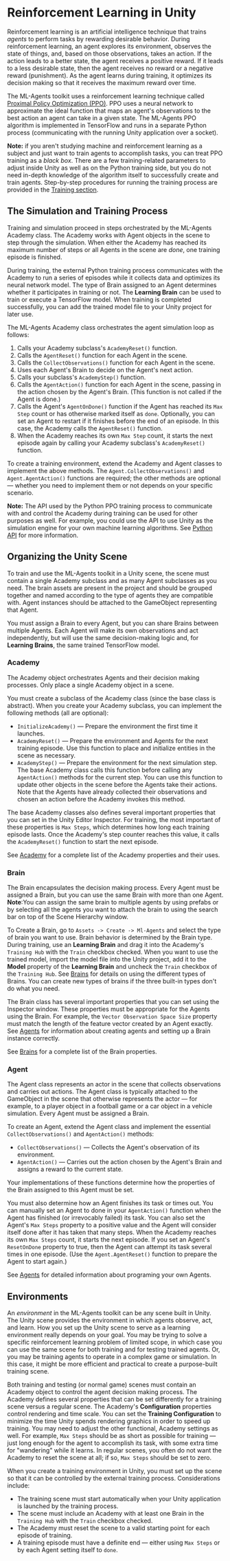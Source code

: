 # Reinforcement Learning in Unity

Reinforcement learning is an artificial intelligence technique that trains
_agents_ to perform tasks by rewarding desirable behavior. During reinforcement
learning, an agent explores its environment, observes the state of things, and,
based on those observations, takes an action. If the action leads to a better
state, the agent receives a positive reward. If it leads to a less desirable
state, then the agent receives no reward or a negative reward (punishment). As
the agent learns during training, it optimizes its decision making so that it
receives the maximum reward over time.

The ML-Agents toolkit uses a reinforcement learning technique called
[Proximal Policy Optimization (PPO)](https://blog.openai.com/openai-baselines-ppo/).
PPO uses a neural network to approximate the ideal function that maps an agent's
observations to the best action an agent can take in a given state. The
ML-Agents PPO algorithm is implemented in TensorFlow and runs in a separate
Python process (communicating with the running Unity application over a socket).

**Note:** if you aren't studying machine and reinforcement learning as a subject
and just want to train agents to accomplish tasks, you can treat PPO training as
a _black box_. There are a few training-related parameters to adjust inside
Unity as well as on the Python training side, but you do not need in-depth
knowledge of the algorithm itself to successfully create and train agents.
Step-by-step procedures for running the training process are provided in the
[Training section](Training-ML-Agents.md).

## The Simulation and Training Process

Training and simulation proceed in steps orchestrated by the ML-Agents Academy
class. The Academy works with Agent objects in the scene to step
through the simulation. When either the Academy has reached its maximum number
of steps or all Agents in the scene are _done_, one training episode is
finished.

During training, the external Python training process communicates with the
Academy to run a series of episodes while it collects data and optimizes its
neural network model. The type of Brain assigned to an Agent determines whether
it participates in training or not. The **Learning Brain** can be used to train 
or execute a TensorFlow model. When training is completed
successfully, you can add the trained model file to your Unity project for later
use.

The ML-Agents Academy class orchestrates the agent simulation loop as follows:

1. Calls your Academy subclass's `AcademyReset()` function.
2. Calls the `AgentReset()` function for each Agent in the scene.
3. Calls the  `CollectObservations()` function for each Agent in the scene.
4. Uses each Agent's Brain to decide on the Agent's next action.
5. Calls your subclass's `AcademyStep()` function.
6. Calls the `AgentAction()` function for each Agent in the scene, passing in
   the action chosen by the Agent's Brain. (This function is not called if the
   Agent is done.)
7. Calls the Agent's `AgentOnDone()` function if the Agent has reached its `Max
   Step` count or has otherwise marked itself as `done`. Optionally, you can set
   an Agent to restart if it finishes before the end of an episode. In this
   case, the Academy calls the `AgentReset()` function.
8. When the Academy reaches its own `Max Step` count, it starts the next episode
   again by calling your Academy subclass's `AcademyReset()` function.

To create a training environment, extend the Academy and Agent classes to
implement the above methods. The `Agent.CollectObservations()` and
`Agent.AgentAction()` functions are required; the other methods are optional —
whether you need to implement them or not depends on your specific scenario.

**Note:** The API used by the Python PPO training process to communicate with
and control the Academy during training can be used for other purposes as well.
For example, you could use the API to use Unity as the simulation engine for
your own machine learning algorithms. See [Python API](Python-API.md) for more
information.

## Organizing the Unity Scene

To train and use the ML-Agents toolkit in a Unity scene, the scene must contain
a single Academy subclass and as many Agent subclasses
as you need. The brain assets are present in the project and should be grouped 
together and named according to the type of agents they are compatible with.
Agent instances should be attached to the GameObject representing that Agent.

You must assign a Brain to every Agent, but you can share Brains between
multiple Agents. Each Agent will make its own observations and act
independently, but will use the same decision-making logic and, for **Learning
Brains**, the same trained TensorFlow model.

### Academy

The Academy object orchestrates Agents and their decision making processes. Only
place a single Academy object in a scene.

You must create a subclass of the Academy class (since the base class is
abstract). When you create your Academy subclass, you can implement the
following methods (all are optional):

* `InitializeAcademy()` — Prepare the environment the first time it launches.
* `AcademyReset()` — Prepare the environment and Agents for the next training
  episode. Use this function to place and initialize entities in the scene as
  necessary.
* `AcademyStep()` — Prepare the environment for the next simulation step. The
  base Academy class calls this function before calling any `AgentAction()`
  methods for the current step. You can use this function to update other
  objects in the scene before the Agents take their actions. Note that the
  Agents have already collected their observations and chosen an action before
  the Academy invokes this method.

The base Academy classes also defines several important properties that you can
set in the Unity Editor Inspector. For training, the most important of these
properties is `Max Steps`, which determines how long each training episode
lasts. Once the Academy's step counter reaches this value, it calls the
`AcademyReset()` function to start the next episode.

See [Academy](Learning-Environment-Design-Academy.md) for a complete list of
the Academy properties and their uses.

### Brain

The Brain encapsulates the decision making process. Every Agent must be
assigned a Brain, but you can use the same Brain with more than one Agent.
__Note__:You can assign the same brain to multiple agents by using prefabs
or by selecting all the agents you want to attach the brain to using the 
search bar on top of the Scene Hierarchy window.

To Create a Brain, go to `Assets -> Create -> Ml-Agents` and select the 
type of brain you want to use. Brain behavior is
determined by the Brain type. During training, use an **Learning Brain** 
and drag it into the Academy's `Training Hub` with the `Train` checkbox checked.
When you want to use the trained model, import the model file into the Unity
project, add it to the **Model** property of the **Learning Brain** and uncheck
the `Train` checkbox of the `Training Hub`. See
[Brains](Learning-Environment-Design-Brains.md) for details on using the
different types of Brains. You can create new types of brains if the three
built-in types don't do what you need.

The Brain class has several important properties that you can set using the
Inspector window. These properties must be appropriate for the Agents using the
Brain. For example, the `Vector Observation Space Size` property must match the
length of the feature vector created by an Agent exactly. See
[Agents](Learning-Environment-Design-Agents.md) for information about creating
agents and setting up a Brain instance correctly.

See [Brains](Learning-Environment-Design-Brains.md) for a complete list of the
Brain properties.

### Agent

The Agent class represents an actor in the scene that collects observations and
carries out actions. The Agent class is typically attached to the GameObject in
the scene that otherwise represents the actor — for example, to a player object
in a football game or a car object in a vehicle simulation. Every Agent must be
assigned a Brain.

To create an Agent, extend the Agent class and implement the essential
`CollectObservations()` and `AgentAction()` methods:

* `CollectObservations()` — Collects the Agent's observation of its environment.
* `AgentAction()` — Carries out the action chosen by the Agent's Brain and
  assigns a reward to the current state.

Your implementations of these functions determine how the properties of the
Brain assigned to this Agent must be set.

You must also determine how an Agent finishes its task or times out. You can
manually set an Agent to done in your `AgentAction()` function when the Agent
has finished (or irrevocably failed) its task. You can also set the Agent's `Max
Steps` property to a positive value and the Agent will consider itself done
after it has taken that many steps. When the Academy reaches its own `Max Steps`
count, it starts the next episode. If you set an Agent's `ResetOnDone` property
to true, then the Agent can attempt its task several times in one episode. (Use
the `Agent.AgentReset()` function to prepare the Agent to start again.)

See [Agents](Learning-Environment-Design-Agents.md) for detailed information
about programing your own Agents.

## Environments

An _environment_ in the ML-Agents toolkit can be any scene built in Unity. The
Unity scene provides the environment in which agents observe, act, and learn.
How you set up the Unity scene to serve as a learning environment really depends
on your goal. You may be trying to solve a specific reinforcement learning
problem of limited scope, in which case you can use the same scene for both
training and for testing trained agents. Or, you may be training agents to
operate in a complex game or simulation. In this case, it might be more
efficient and practical to create a purpose-built training scene.

Both training and testing (or normal game) scenes must contain an Academy object
to control the agent decision making process. The Academy defines several
properties that can be set differently for a training scene versus a regular
scene. The Academy's **Configuration** properties control rendering and time
scale. You can set the **Training Configuration** to minimize the time Unity
spends rendering graphics in order to speed up training. You may need to adjust
the other functional, Academy settings as well. For example, `Max Steps` should
be as short as possible for training — just long enough for the agent to
accomplish its task, with some extra time for "wandering" while it learns. In
regular scenes, you often do not want the Academy to reset the scene at all; if
so, `Max Steps` should be set to zero.

When you create a training environment in Unity, you must set up the scene so
that it can be controlled by the external training process. Considerations
include:

* The training scene must start automatically when your Unity application is
  launched by the training process.
* The scene must include an Academy with at least one Brain in the `Training Hub`
  with the `Train` checkbox checked.
* The Academy must reset the scene to a valid starting point for each episode of
  training.
* A training episode must have a definite end — either using `Max Steps` or by
  each Agent setting itself to `done`.
